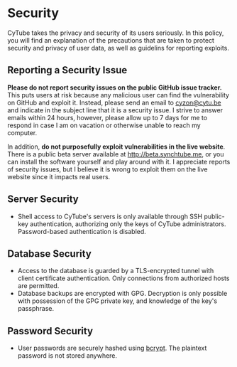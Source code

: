# Security

CyTube takes the privacy and security of its users seriously.  In this policy,
you will find an explanation of the precautions that are taken to protect
security and privacy of user data, as well as guidelins for reporting exploits.

## Reporting a Security Issue

**Please do not report security issues on the public GitHub issue tracker.**
This puts users at risk because any malicious user can find the vulnerability on
GitHub and exploit it.  Instead, please send an email to cyzon@cytu.be and
indicate in the subject line that it is a security issue.  I strive to answer
emails within 24 hours, however, please allow up to 7 days for me to respond in
case I am on vacation or otherwise unable to reach my computer.

In addition, **do not purposefully exploit vulnerabilities in the live
website**.  There is a public beta server available at http://beta.synchtube.me,
or you can install the software yourself and play around with it.  I appreciate
reports of security issues, but I believe it is wrong to exploit them on the
live website since it impacts real users.

## Server Security

  * Shell access to CyTube's servers is only available through SSH public-key
    authentication, authorizing only the keys of CyTube administrators.
    Password-based authentication is disabled.

## Database Security

  * Access to the database is guarded by a TLS-encrypted tunnel with client
    certificate authentication.  Only connections from authorized hosts are
    permitted.
  * Database backups are encrypted with GPG.  Decryption is only possible with
    possession of the GPG private key, and knowledge of the key's passphrase.

## Password Security

  * User passwords are securely hashed using
    [bcrypt](https://github.com/kelektiv/node.bcrypt.js).  The plaintext
    password is not stored anywhere.
